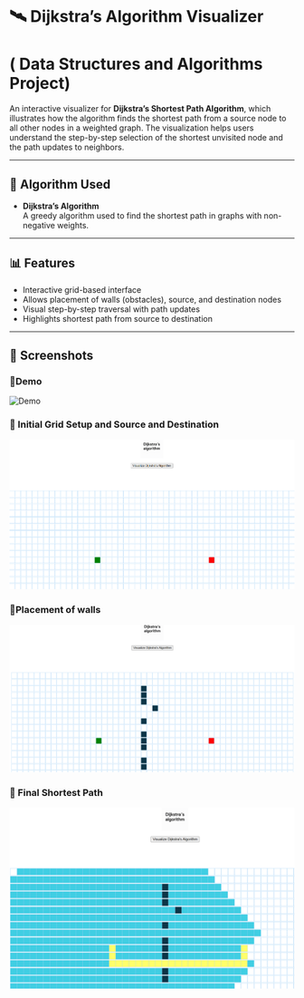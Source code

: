 # 🛰️ Dijkstra’s Algorithm Visualizer
# ( Data Structures and Algorithms Project)

An interactive visualizer for **Dijkstra’s Shortest Path Algorithm**, which illustrates how the algorithm finds the shortest path from a source node to all other nodes in a weighted graph. The visualization helps users understand the step-by-step selection of the shortest unvisited node and the path updates to neighbors.

---

## 🧠 Algorithm Used

- **Dijkstra’s Algorithm**  
  A greedy algorithm used to find the shortest path in graphs with non-negative weights.

---

## 📊 Features

- Interactive grid-based interface
- Allows placement of walls (obstacles), source, and destination nodes
- Visual step-by-step traversal with path updates
- Highlights shortest path from source to destination

---

## 📸 Screenshots

### 🔹Demo
![Demo](dijkastras.gif)

### 🔹 Initial Grid Setup and Source and Destination
![Dijkstra Grid Setup](dg-1.png)

### 🔹Placement of walls
![Dijkstra In Progress](dg-2.png)

### 🔹 Final Shortest Path
![Dijkstra Final Path](dg-3.png)




